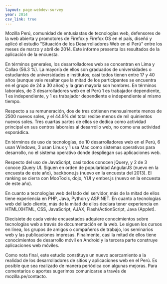 ```yaml
---
layout: page-webdev-survey
year: 2014
csv_link: true
---
```

Mozilla Perú, comunidad de entusiastas de tecnologías web, defensores de la web abierta y promotores de Firefox y Firefox OS en el país, diseñó y aplicó el estudio "Situación de los Desarrolladores Web en el Perú" entre los meses de marzo y abril de 2014. Este informe presenta los resultados de la aplicación de la encuesta.

En términos generales, los desarrolladores web se concentran en Lima y Callao (56.3 %). La mayoría de ellos son graduados de universidades o estudiantes de universidades e institutos; casi todos tienen entre 17 y 40 años (aunque vale resaltar que la mitad de los participantes se encuentra en el grupo de 24 a 30 años) y la gran mayoría son hombres. En términos laborales, de 3 desarrolladores web en el Perú 1 es trabajador dependiente, 1 es independiente, y 1 es trabajador dependiente e independiente al mismo tiempo.

Respecto a su remuneración, dos de tres obtienen mensualmente menos de 2500 nuevos soles, y el 44.9% del total recibe menos de mil quinientos nuevos soles. Tres cuartas partes de ellos se dedica como actividad principal en sus centros laborales al desarrollo web, no como una actividad esporádica.

En términos de uso de tecnologías, de 10 desarrolladores web en el Perú, 6 usan Windows, 3 usan Linux y 1 usa Mac como sistemas operativos para desarrollo, no el sistema operativo donde despliegan sus aplicaciones web.

Respecto del uso de JavaScript, casi todos conocen jQuery, y 2 de 3 conoce jQuery UI. Siguen en orden de popularidad AngularJS (nuevo en la encuesta de este año), backbone.js (nuevo en la encuesta del 2013). El ranking se cierra con MooTools, dojo, YUI y ember.js (nuevo en la encuesta de este año).

En cuanto a tecnologías web del lado del servidor, más de la mitad de ellos tiene experiencia en PHP, Java, Python y ASP.NET. En cuanto a tecnologías web del lado cliente, más de la mitad de ellos declara tener experiencia en HTML/XHTML, CSS, JavaScript, AJAX, Flash/ActionScript, Java (Applet).

Diecisiete de cada veinte encuestados adquiere conocimientos sobre tecnologías web a través de documentación en la web. Le siguen los cursos en línea, los grupos de amigos o compañeros de trabajo, los seminarios web y las publicaciones impresas. Finalmente, casi la mitad de ellos tiene conocimientos de desarrollo móvil en Android y la tercera parte construye aplicaciones web móviles.

Como nota final, este estudio constituye un nuevo acercamiento a la realidad de los desarrolladores de sitios y aplicaciones web en el Perú. Es posible que sea realizado de manera periódica con algunas mejoras. Para comentarios o aportes sugerimos comunicarse a través de mozilla.pe/contacto. 
